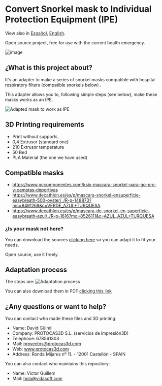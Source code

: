 # Convert Snorkel mask to Individual Protection Equipment (IPE)

View also in [Español](https://github.com/Vidasoft-app/mascaras-3d-coronavirus-protocas3d/blob/master/README.md), [English](https://github.com/Vidasoft-app/mascaras-3d-coronavirus-protocas3d/blob/master/README-en-gb.md).

Open source project, free for use with the current health emergency.

![image](https://github.com/Vidasoft-app/mascaras-3d-coronavirus-protocas3d/blob/master/cabecera%20PROTOCAS3D.jpg)

## ¿What is this project about?

It's an adapter to make a series of snorkel masks compatible with hospital respiratory filters (compatible snorkels below) .

This adapter allows you to, following simple steps (see below), make these masks works as an IPE.

![Adapted mask to work as IPE](https://github.com/Vidasoft-app/mascaras-3d-coronavirus-protocas3d/blob/master/Fotos%20componentes%20de%20la%20mascara/elementos%20mascara_tubo%20seccionado_conector_filtro.jpg)

## 3D Printing requirements

* Print without supports.
* 0,4 Extrusor  (standard one)
* 210 Extrusor temperature
* 50 Bed
* PLA Material (the one we have used)

## Compatible masks

* https://www.pccomponentes.com/ksix-mascara-snorkel-para-go-pro-y-camaras-deportivas
* https://www.decathlon.es/es/p/mascara-snorkel-ensuperficie-easybreath-500-oyster/_/R-p-148873?mc=8491269&c=VERDE_AZUL+TURQUESA
* https://www.decathlon.es/es/p/mascara-de-snorkel-en-superficie-easybreath-azul/_/R-p-1616?mc=8526111&c=AZUL_AZUL+TURQUESA

### ¿Is your mask not here?

You can download the sources [clicking here](https://github.com/Vidasoft-app/mascaras-3d-coronavirus-protocas3d/tree/master/Archivos%203D%20editables%20conector%20a%20filtro%20Version%204) so you can adapt it to fit your needs. 

Open source, use it freely.

## Adaptation process

The steps are: 
![Adaptation process](https://github.com/Vidasoft-app/mascaras-3d-coronavirus-protocas3d/blob/master/Pasos%20para%20adaptar%20o%20modificar%20la%20mascara%20snorkel%20a%20mascara%20EPIs_marzo2020.jpg)

You can also download them in PDF [clicking this link](https://github.com/Vidasoft-app/mascaras-3d-coronavirus-protocas3d/blob/master/Pasos%20para%20adaptar%20o%20modificar%20la%20mascara%20snorkel%20a%20mascara%20EPIs_marzo2020.pdf)

## ¿Any questions or want to help?

You can contact who made these files and 3D printing:

* Name: David Güimil
* Company: PROTOCAS3D S.L. (servicios de impresión3D)
* Telephone: 678561303
* Mail: proyectos@protocas3d.com
* Web: www.protocas3d.com
* Address: Ronda Mijares nº 11.  - 12001 Castellón - SPAIN

You can also contact who maintains this repository:

* Name: Victor Guillem
* Mail: hola@vidasoft.com 
